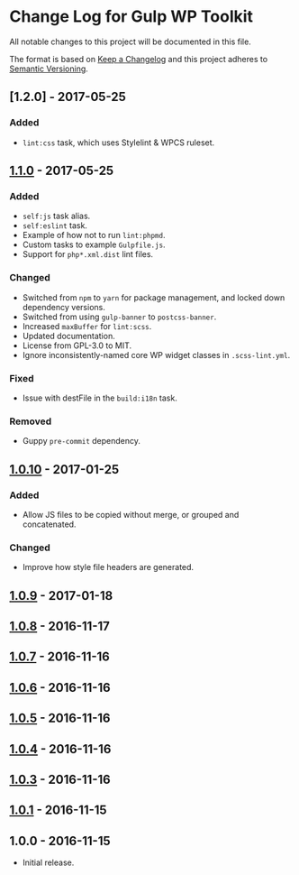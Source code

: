 # Change Log for Gulp WP Toolkit
All notable changes to this project will be documented in this file.

The format is based on [Keep a Changelog](http://keepachangelog.com/)
and this project adheres to [Semantic Versioning](http://semver.org/).

## [1.2.0] - 2017-05-25
### Added
- `lint:css` task, which uses Stylelint & WPCS ruleset.

## [1.1.0] - 2017-05-25
### Added
- `self:js` task alias.
- `self:eslint` task.
- Example of how not to run `lint:phpmd`.
- Custom tasks to example `Gulpfile.js`.
- Support for `php*.xml.dist` lint files.

### Changed
- Switched from `npm` to `yarn` for package management, and locked down dependency versions.
- Switched from using `gulp-banner` to `postcss-banner`.
- Increased `maxBuffer` for `lint:scss`.
- Updated documentation.
- License from GPL-3.0 to MIT.
- Ignore inconsistently-named core WP widget classes in `.scss-lint.yml`.

### Fixed
- Issue with destFile in the `build:i18n` task.

### Removed
- Guppy `pre-commit` dependency.

## [1.0.10] - 2017-01-25
### Added
- Allow JS files to be copied without merge, or grouped and concatenated.

### Changed
- Improve how style file headers are generated.

## [1.0.9] - 2017-01-18

## [1.0.8] - 2016-11-17

## [1.0.7] - 2016-11-16

## [1.0.6] - 2016-11-16

## [1.0.5] - 2016-11-16

## [1.0.4] - 2016-11-16

## [1.0.3] - 2016-11-16

## [1.0.1] - 2016-11-15

## 1.0.0 - 2016-11-15
- Initial release.

[1.1.0]: https://github.com/craigsimps/gulp-wp-toolkit/compare/1.0.10...1.1.0
[1.0.10]: https://github.com/craigsimps/gulp-wp-toolkit/compare/1.0.9...1.0.10
[1.0.9]: https://github.com/craigsimps/gulp-wp-toolkit/compare/1.0.8...1.0.9
[1.0.8]: https://github.com/craigsimps/gulp-wp-toolkit/compare/1.0.7...1.0.8
[1.0.7]: https://github.com/craigsimps/gulp-wp-toolkit/compare/1.0.6...1.0.7
[1.0.6]: https://github.com/craigsimps/gulp-wp-toolkit/compare/1.0.5...1.0.6
[1.0.5]: https://github.com/craigsimps/gulp-wp-toolkit/compare/1.0.4...1.0.5
[1.0.4]: https://github.com/craigsimps/gulp-wp-toolkit/compare/1.0.3...1.0.4
[1.0.3]: https://github.com/craigsimps/gulp-wp-toolkit/compare/1.0.1...1.0.3
[1.0.1]: https://github.com/craigsimps/gulp-wp-toolkit/compare/1.0.0...1.0.1
